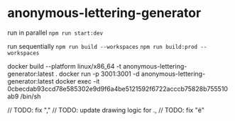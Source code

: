 # anonymous-lettering-generator

run in parallel
`npm run start:dev`

run sequentially
`npm run build --workspaces`
`npm run build:prod --workspaces`


docker build --platform linux/x86_64 -t anonymous-lettering-generator:latest .
docker run -p 3001:3001 -d anonymous-lettering-generator:latest
docker exec -it 0cbecdab93ccd78e585302e9d9f6a4be5121592f6722acccb75828b755510ab9 /bin/sh

// TODO: fix ","
// TODO: update drawing logic for .,
// TODO: fix "ё"